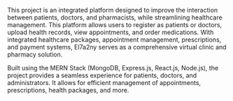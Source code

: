 This project is an integrated platform designed to improve the interaction between patients, doctors, and pharmacists, while streamlining healthcare management. This platform allows users to register as patients or doctors, upload health records, view appointments, and order medications. With integrated healthcare packages, appointment management, prescriptions, and payment systems, El7a2ny serves as a comprehensive virtual clinic and pharmacy solution.

Built using the MERN Stack (MongoDB, Express.js, React.js, Node.js), the project provides a seamless experience for patients, doctors, and administrators. It allows for efficient management of appointments, prescriptions, health packages, and more.

